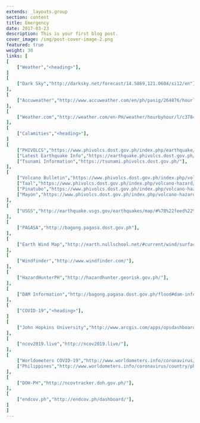 ```yaml
---
extends: _layouts.group
section: content
title: Emergency
date: 2017-03-23
description: This is your first blog post.
cover_image: /img/post-cover-image-2.png
featured: true
weight: 30
links: [
[
    ["Weather","<heading>"],
]
[
    ["Dark Sky","http://darksky.net/forecast/14.5869,121.0604/si12/en"],
],
[
    ["Accuweather","http://www.accuweather.com/en/ph/pasig/264876/hourly-weather-forecast/264876"],
],
[
    ["Weather.com","http://weather.com/en-PH/weather/hourbyhour/l/c3784b13635e8dc4653bad5703d3c7590317cc43475d6bbbd94809d9e30ec8fe"],
],
[
    ["Calamities","<heading>"],
]
[
    ["PHIVOLCS","https://www.phivolcs.dost.gov.ph/index.php/earthquake/earthquake-information3"],
    ["Latest Earthquake Info","https://earthquake.phivolcs.dost.gov.ph/"],
    ["Tsunami Information","https://tsunami.phivolcs.dost.gov.ph/"],
],
[
    ["Volcano Bulletin","https://www.phivolcs.dost.gov.ph/index.php/volcano-hazard/volcano-bulletin2"],
    ["Taal","https://www.phivolcs.dost.gov.ph/index.php/volcano-hazard/volcano-bulletin2/taal-volcano"],
    ["Pinatubo","https://www.phivolcs.dost.gov.ph/index.php/volcano-hazard/volcano-bulletin2/pinatubo-volcano"],
    ["Mayon","https://www.phivolcs.dost.gov.ph/index.php/volcano-hazard/volcano-bulletin2/mayon-volcano"],
],
[
    ["USGS","http://earthquake.usgs.gov/earthquakes/map/#%7B%22feed%22%3A%2230day_sig%22%2C%22search%22%3Anull%2C%22listFormat%22%3A%22default%22%2C%22sort%22%3A%22newest%22%2C%22basemap%22%3A%22terrain%22%2C%22autoUpdate%22%3Atrue%2C%22restrictListToMap%22%3Afalse%2C%22timeZone%22%3A%22utc%22%2C%22mapposition%22%3A%5B%5B-78.49055166160312%2C74.8828125%5D%2C%5B78.42019327591201%2C325.1953125%5D%5D%2C%22overlays%22%3A%7B%22plates%22%3Atrue%7D%2C%22viewModes%22%3A%7B%22map%22%3Atrue%2C%22list%22%3Atrue%2C%22settings%22%3Afalse%2C%22help%22%3Afalse%7D%7D"],
],
[
    ["PAGASA","http://bagong.pagasa.dost.gov.ph"],
],
[
    ["Earth Wind Map","http://earth.nullschool.net/#current/wind/surface/level/orthographic=119.43,12.98,1301/loc=121.040,14.550"],
],
[
    ["Windfinder","http://www.windfinder.com/"],
],
[
    ["HazardHunterPH","http://hazardhunter.georisk.gov.ph/"],
],
[
    ["DAM Information","http://bagong.pagasa.dost.gov.ph/flood#dam-information"],
],
[
    ["COVID-19","<heading>"],
]
[
    ["John Hopkins University","http://www.arcgis.com/apps/opsdashboard/index.html#/bda7594740fd40299423467b48e9ecf6"],
],
[
    ["ncov2019.live","http://ncov2019.live/"],
],
[
    ["Worldometers COVID-19","http://www.worldometers.info/coronavirus/"],
    ["Philippines","http://www.worldometers.info/coronavirus/country/philippines/"],
],
[
    ["DOH-PH","http://ncovtracker.doh.gov.ph/"],
],
[
    ["endcov.ph","http://endcov.ph/dashboard/"],
]
]
---
```

